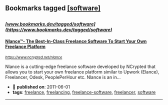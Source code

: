 ## Bookmarks tagged [[software]](https://www.bookmarks.dev?q=[software])

_<sup><sup>[www.bookmarks.dev/tagged/software](https://www.bookmarks.dev/tagged/software)</sup></sup>_
---
#### [Nlance™- The Best-In-Class Freelance Software To Start Your Own Freelance Platform](https://www.ncrypted.net/nlance)
_<sup>https://www.ncrypted.net/nlance</sup>_

Nlance is a cutting-edge freelance software developed by NCrypted that allows you to start your own freelance platform similar to Upwork (Elance), Freelancer, Odesk, PeoplePerHour etc. Nlance is an in...
* :calendar: **published on**: 2011-06-01
* **tags**: [freelance](../tagged/freelance.md), [freelancing](../tagged/freelancing.md), [freelance-software](../tagged/freelance-software.md), [freelancer](../tagged/freelancer.md), [software](../tagged/software.md)
---
